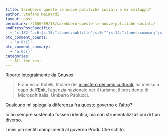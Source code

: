 ```yaml
---
title: Sarebbero queste le nuove politiche sociali e di sviluppo?
author: Stefano Mainardi
layout: post
permalink: /2006/09/18/sarebbero-queste-le-nuove-politiche-sociali/
podPressPostSpecific:
  - 's:182:"a:6:{s:15:"itunes:subtitle";s:0:"";s:14:"itunes:summary";s:0:"";s:15:"itunes:keywords";s:0:"";s:13:"itunes:author";s:0:"";s:15:"itunes:explicit";s:0:"";s:12:"itunes:block";s:2:"no";}";'
btc_comment_counts:
  - 'a:0:{}'
btc_comment_summary:
  - 'a:0:{}'
categories:
  - All the rest
---
```

Riporto integralmente da [Gnuvox][1]:

> Francesco Rutelli, titolare del [ministero dei beni culturali][2], ha messo a capo dell&#8217;[Enit][3], l&#8217;agenzia nazionale per il turismo, il presidente di Microsoft Italia, Umberto Paolucci.

Qualcuno mi spiega la differenza fra [questo governo][4] e [l&#8217;altro][5]?

Io ho sempre sostenuto fossero identici, ma con strumentalizzazioni di tipo diverso.

I miei più sentiti complimenti al governo Prodi. Che schifo.

 [1]: http://www.gnuvox.info/index.php/2006/09/18/scalate_silenziose_solo_per_grandi
 [2]: http://www.beniculturali.it/
 [3]: http://www.enit.it/default.asp?Lang=IT
 [4]: http://www.google.it/url?sa=t&#038;ct=res&#038;cd=1&#038;url=http%3A%2F%2Fwww.ulivo.it%2F&#038;ei=hcwORd6tIZ6MgAKJyI3ZDQ&#038;sig=__XfEziLduLDNDcAcY_8ugOLsgnm4=&#038;sig2=MaT2SVokqf6k57zxQdfu5A
 [5]: http://www.forzaitalia.it